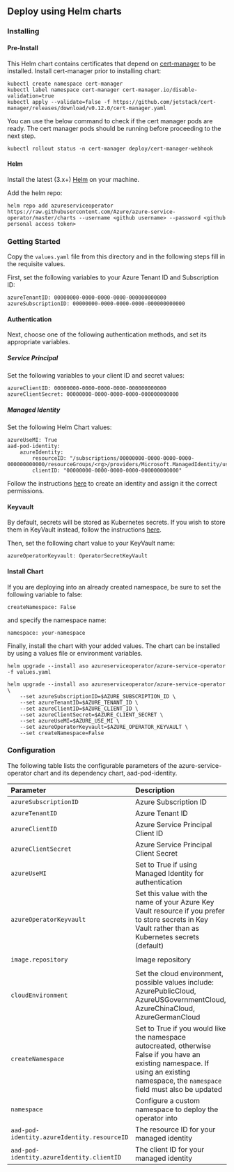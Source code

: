 ## Deploy using Helm charts

### Installing

#### Pre-Install

This Helm chart contains certificates that depend on [cert-manager](https://cert-manager.io/docs/installation/kubernetes/) to be installed. Install cert-manager prior to installing chart:

```console
kubectl create namespace cert-manager
kubectl label namespace cert-manager cert-manager.io/disable-validation=true
kubectl apply --validate=false -f https://github.com/jetstack/cert-manager/releases/download/v0.12.0/cert-manager.yaml
```

You can use the below command to check if the cert manager pods are ready. The cert manager pods should be running before proceeding to the next step.

```console
kubectl rollout status -n cert-manager deploy/cert-manager-webhook
```

#### Helm

Install the latest (3.x+) [Helm](https://helm.sh/docs/intro/install/) on your machine.

Add the helm repo:
```console
helm repo add azureserviceoperator https://raw.githubusercontent.com/Azure/azure-service-operator/master/charts --username <github username> --password <github personal access token>
```

### Getting Started

Copy the `values.yaml` file from this directory and in the following steps fill in the requisite values.

First, set the following variables to your Azure Tenant ID and Subscription ID:
```
azureTenantID: 00000000-0000-0000-0000-000000000000
azureSubscriptionID: 00000000-0000-0000-0000-000000000000
```

#### Authentication

Next, choose one of the following authentication methods, and set its appropriate variables.

##### Service Principal

Set the following variables to your client ID and secret values:
```
azureClientID: 00000000-0000-0000-0000-000000000000
azureClientSecret: 00000000-0000-0000-0000-000000000000
```

##### Managed Identity

Set the following Helm Chart values:
```
azureUseMI: True
aad-pod-identity:
    azureIdentity:
        resourceID: "/subscriptions/00000000-0000-0000-0000-000000000000/resourceGroups/<rg>/providers/Microsoft.ManagedIdentity/userAssignedIdentities/<identity>"
        clientID: "00000000-0000-0000-0000-000000000000"
```

Follow the instructions [here](../../docs/deploy.md) to create an identity and assign it the correct permissions.

#### Keyvault

By default, secrets will be stored as Kubernetes secrets. If you wish to store them in KeyVault instead, follow the instructions [here](../../docs/deploy.md).

Then, set the following chart value to your KeyVault name:
```
azureOperatorKeyvault: OperatorSecretKeyVault
```

#### Install Chart

If you are deploying into an already created namespace, be sure to set the following variable to false:
```
createNamespace: False
```

and specify the namespace name:
```
namespace: your-namespace
```

Finally, install the chart with your added values. The chart can be installed by using a values file or environment variables.
```
helm upgrade --install aso azureserviceoperator/azure-service-operator -f values.yaml
```

```
helm upgrade --install aso azureserviceoperator/azure-service-operator \
    --set azureSubscriptionID=$AZURE_SUBSCRIPTION_ID \
    --set azureTenantID=$AZURE_TENANT_ID \
    --set azureClientID=$AZURE_CLIENT_ID \
    --set azureClientSecret=$AZURE_CLIENT_SECRET \
    --set azureUseMI=$AZURE_USE_MI \
    --set azureOperatorKeyvault=$AZURE_OPERATOR_KEYVAULT \
    --set createNamespace=False
```

### Configuration

The following table lists the configurable parameters of the azure-service-operator chart and its dependency chart, aad-pod-identity.

| Parameter                  | Description              | Default              |
|:---------------------------|:-------------------------|:---------------------|
| `azureSubscriptionID`  | Azure Subscription ID | `` |
| `azureTenantID`  | Azure Tenant ID | `` |
| `azureClientID`  | Azure Service Principal Client ID | `` |
| `azureClientSecret`  | Azure Service Principal Client Secret | `` |
| `azureUseMI`  | Set to True if using Managed Identity for authentication | `False` |
| `azureOperatorKeyvault`  | Set this value with the name of your Azure Key Vault resource if you prefer to store secrets in Key Vault rather than as Kubernetes secrets (default) | `` |
| `image.repository`  | Image repository | `mcr.microsoft.com/k8s/azure-service-operator:0.0.20258` |
| `cloudEnvironment`  | Set the cloud environment, possible values include: AzurePublicCloud, AzureUSGovernmentCloud, AzureChinaCloud, AzureGermanCloud | `AzurePublicCloud` |
| `createNamespace`  | Set to True if you would like the namespace autocreated, otherwise False if you have an existing namespace. If using an existing namespace, the `namespace` field must also be updated | `True` |
| `namespace`  | Configure a custom namespace to deploy the operator into | `azureoperator-system` |
| `aad-pod-identity.azureIdentity.resourceID`  | The resource ID for your managed identity | `` |
| `aad-pod-identity.azureIdentity.clientID`  | The client ID for your managed identity | `` |
